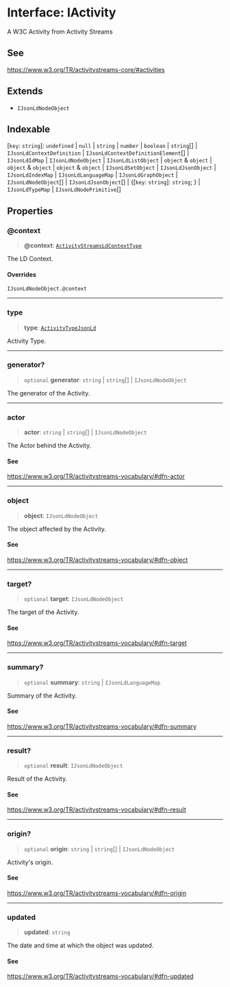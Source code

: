 # Interface: IActivity

A W3C Activity from Activity Streams

## See

https://www.w3.org/TR/activitystreams-core/#activities

## Extends

- `IJsonLdNodeObject`

## Indexable

\[`key`: `string`\]: `undefined` \| `null` \| `string` \| `number` \| `boolean` \| `string`[] \| `IJsonLdContextDefinition` \| `IJsonLdContextDefinitionElement`[] \| `IJsonLdIdMap` \| `IJsonLdNodeObject` \| `IJsonLdListObject` \| `object` & `object` \| `object` & `object` \| `object` & `object` \| `IJsonLdSetObject` \| `IJsonLdJsonObject` \| `IJsonLdIndexMap` \| `IJsonLdLanguageMap` \| `IJsonLdGraphObject` \| `IJsonLdNodeObject`[] \| `IJsonLdJsonObject`[] \| \{[`key`: `string`]: `string`; \} \| `IJsonLdTypeMap` \| `IJsonLdNodePrimitive`[]

## Properties

### @context

> **@context**: [`ActivityStreamsLdContextType`](../type-aliases/ActivityStreamsLdContextType.md)

The LD Context.

#### Overrides

`IJsonLdNodeObject.@context`

***

### type

> **type**: [`ActivityTypeJsonLd`](../type-aliases/ActivityTypeJsonLd.md)

Activity Type.

***

### generator?

> `optional` **generator**: `string` \| `string`[] \| `IJsonLdNodeObject`

The generator of the Activity.

***

### actor

> **actor**: `string` \| `string`[] \| `IJsonLdNodeObject`

The Actor behind the Activity.

#### See

https://www.w3.org/TR/activitystreams-vocabulary/#dfn-actor

***

### object

> **object**: `IJsonLdNodeObject`

The object affected by the Activity.

#### See

https://www.w3.org/TR/activitystreams-vocabulary/#dfn-object

***

### target?

> `optional` **target**: `IJsonLdNodeObject`

The target of the Activity.

#### See

https://www.w3.org/TR/activitystreams-vocabulary/#dfn-target

***

### summary?

> `optional` **summary**: `string` \| `IJsonLdLanguageMap`

Summary of the Activity.

#### See

https://www.w3.org/TR/activitystreams-vocabulary/#dfn-summary

***

### result?

> `optional` **result**: `IJsonLdNodeObject`

Result of the Activity.

#### See

https://www.w3.org/TR/activitystreams-vocabulary/#dfn-result

***

### origin?

> `optional` **origin**: `string` \| `string`[] \| `IJsonLdNodeObject`

Activity's origin.

#### See

https://www.w3.org/TR/activitystreams-vocabulary/#dfn-origin

***

### updated

> **updated**: `string`

The date and time at which the object was updated.

#### See

https://www.w3.org/TR/activitystreams-vocabulary/#dfn-updated
